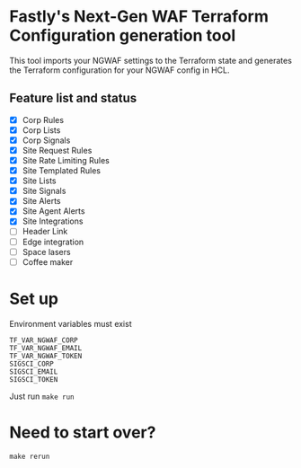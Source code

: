 # Fastly's Next-Gen WAF Terraform Configuration generation tool

This tool imports your NGWAF settings to the Terraform state and generates the Terraform configuration for your NGWAF config in HCL.

## Feature list and status
- [x] Corp Rules                
- [x] Corp Lists                
- [x] Corp Signals              
- [x] Site Request Rules        
- [x] Site Rate Limiting Rules  
- [x] Site Templated Rules      
- [x] Site Lists                
- [x] Site Signals              
- [x] Site Alerts               
- [x] Site Agent Alerts         
- [x] Site Integrations
- [ ] Header Link
- [ ] Edge integration
- [ ] Space lasers
- [ ] Coffee maker

# Set up
Environment variables must exist
```
TF_VAR_NGWAF_CORP
TF_VAR_NGWAF_EMAIL
TF_VAR_NGWAF_TOKEN
SIGSCI_CORP
SIGSCI_EMAIL
SIGSCI_TOKEN
```

Just run `make run`


# Need to start over?
`make rerun`

